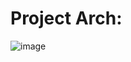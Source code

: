 # Project Arch:
![image](https://github.com/user-attachments/assets/1af2f877-9dce-4d0f-b387-21b24b5d2329)
